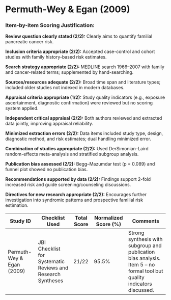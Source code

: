 # Permuth-Wey & Egan (2009)

### Item-by-item Scoring Justification:

**Review question clearly stated (2/2):** Clearly aims to quantify familial pancreatic cancer risk.

**Inclusion criteria appropriate (2/2):** Accepted case-control and cohort studies with family history-based risk estimates.

**Search strategy appropriate (2/2):** MEDLINE search 1966–2007 with family and cancer-related terms; supplemented by hand-searching.

**Sources/resources adequate (2/2):** Broad time span and literature types; included older studies not indexed in modern databases.

**Appraisal criteria appropriate (1/2):** Study quality indicators (e.g., exposure ascertainment, diagnostic confirmation) were reviewed but no scoring system applied.

**Independent critical appraisal (2/2):** Both authors reviewed and extracted data jointly, improving appraisal reliability.

**Minimized extraction errors (2/2):** Data items included study type, design, diagnostic method, and risk estimates; dual handling minimized error.

**Combination of studies appropriate (2/2):** Used DerSimonian–Laird random-effects meta-analysis and stratified subgroup analysis.

**Publication bias assessed (2/2):** Begg–Mazumdar test (p = 0.089) and funnel plot showed no publication bias.

**Recommendations supported by data (2/2):** Findings support 2-fold increased risk and guide screening/counseling discussions.

**Directives for new research appropriate (2/2):** Encourages further investigation into syndromic patterns and prospective familial risk estimation.

| Study ID | Checklist Used | Total Score | Normalized Score (%) | Comments |
| --- | --- | --- | --- | --- |
| Permuth-Wey & Egan (2009) | JBI Checklist for Systematic Reviews and Research Syntheses | 21/22 | 95.5% | Strong synthesis with subgroup and publication bias analysis. Item 5 – no formal tool but quality indicators discussed. |
